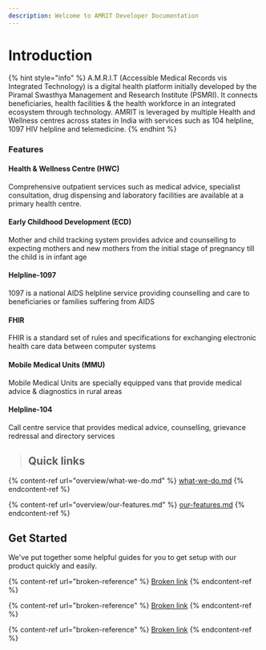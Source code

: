 ```yaml
---
description: Welcome to AMRIT Developer Documentation
---
```


# Introduction

{% hint style="info" %}
A.M.R.I.T (Accessible Medical Records vis Integrated Technology) is a digital health platform initially developed by the Piramal Swasthya Management and Research Institute (PSMRI). It connects beneficiaries, health facilities & the health workforce in an integrated ecosystem through technology. AMRIT is leveraged by multiple Health and Wellness centres across states in India with services such as 104 helpline, 1097 HIV helpline and telemedicine.
{% endhint %}

### Features

#### Health & Wellness Centre (HWC)

Comprehensive outpatient services such as medical advice, specialist consultation, drug dispensing and laboratory facilities are available at a primary health centre.

#### Early Childhood Development (ECD)

Mother and child tracking system provides advice and counselling to expecting mothers and new mothers from the initial stage of pregnancy till the child is in infant age

#### Helpline-1097

1097 is a national AIDS helpline service providing counselling and care to beneficiaries or families suffering from AIDS

#### FHIR

FHIR is a standard set of rules and specifications for exchanging electronic health care data between computer systems

#### Mobile Medical Units (MMU)

Mobile Medical Units are specially equipped vans that provide medical advice & diagnostics in rural areas

#### Helpline-104

Call centre service that provides medical advice, counselling, grievance redressal and directory services

> ## Quick links

{% content-ref url="overview/what-we-do.md" %}
[what-we-do.md](overview/what-we-do.md)
{% endcontent-ref %}

{% content-ref url="overview/our-features.md" %}
[our-features.md](overview/our-features.md)
{% endcontent-ref %}

## Get Started

We've put together some helpful guides for you to get setup with our product quickly and easily.

{% content-ref url="broken-reference" %}
[Broken link](broken-reference)
{% endcontent-ref %}

{% content-ref url="broken-reference" %}
[Broken link](broken-reference)
{% endcontent-ref %}

{% content-ref url="broken-reference" %}
[Broken link](broken-reference)
{% endcontent-ref %}
